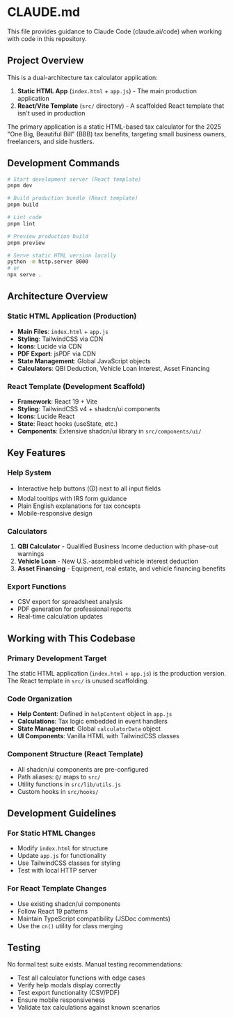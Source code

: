 # CLAUDE.md

This file provides guidance to Claude Code (claude.ai/code) when working with code in this repository.

## Project Overview

This is a dual-architecture tax calculator application:
1. **Static HTML App** (`index.html` + `app.js`) - The main production application
2. **React/Vite Template** (`src/` directory) - A scaffolded React template that isn't used in production

The primary application is a static HTML-based tax calculator for the 2025 "One Big, Beautiful Bill" (BBB) tax benefits, targeting small business owners, freelancers, and side hustlers.

## Development Commands

```bash
# Start development server (React template)
pnpm dev

# Build production bundle (React template)
pnpm build

# Lint code
pnpm lint

# Preview production build
pnpm preview

# Serve static HTML version locally
python -m http.server 8000
# or
npx serve .
```

## Architecture Overview

### Static HTML Application (Production)
- **Main Files**: `index.html` + `app.js`
- **Styling**: TailwindCSS via CDN
- **Icons**: Lucide via CDN
- **PDF Export**: jsPDF via CDN
- **State Management**: Global JavaScript objects
- **Calculators**: QBI Deduction, Vehicle Loan Interest, Asset Financing

### React Template (Development Scaffold)
- **Framework**: React 19 + Vite
- **Styling**: TailwindCSS v4 + shadcn/ui components
- **Icons**: Lucide React
- **State**: React hooks (useState, etc.)
- **Components**: Extensive shadcn/ui library in `src/components/ui/`

## Key Features

### Help System
- Interactive help buttons (🛈) next to all input fields
- Modal tooltips with IRS form guidance
- Plain English explanations for tax concepts
- Mobile-responsive design

### Calculators
1. **QBI Calculator** - Qualified Business Income deduction with phase-out warnings
2. **Vehicle Loan** - New U.S.-assembled vehicle interest deduction
3. **Asset Financing** - Equipment, real estate, and vehicle financing benefits

### Export Functions
- CSV export for spreadsheet analysis
- PDF generation for professional reports
- Real-time calculation updates

## Working with This Codebase

### Primary Development Target
The static HTML application (`index.html` + `app.js`) is the production version. The React template in `src/` is unused scaffolding.

### Code Organization
- **Help Content**: Defined in `helpContent` object in `app.js`
- **Calculations**: Tax logic embedded in event handlers
- **State Management**: Global `calculatorData` object
- **UI Components**: Vanilla HTML with TailwindCSS classes

### Component Structure (React Template)
- All shadcn/ui components are pre-configured
- Path aliases: `@/` maps to `src/`
- Utility functions in `src/lib/utils.js`
- Custom hooks in `src/hooks/`

## Development Guidelines

### For Static HTML Changes
- Modify `index.html` for structure
- Update `app.js` for functionality
- Use TailwindCSS classes for styling
- Test with local HTTP server

### For React Template Changes
- Use existing shadcn/ui components
- Follow React 19 patterns
- Maintain TypeScript compatibility (JSDoc comments)
- Use the `cn()` utility for class merging

## Testing

No formal test suite exists. Manual testing recommendations:
- Test all calculator functions with edge cases
- Verify help modals display correctly
- Test export functionality (CSV/PDF)
- Ensure mobile responsiveness
- Validate tax calculations against known scenarios